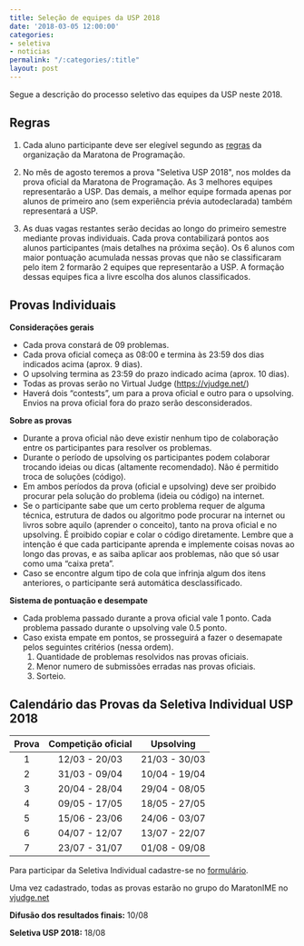 ```yaml
---
title: Seleção de equipes da USP 2018
date: '2018-03-05 12:00:00'
categories:
- seletiva
- noticias
permalink: "/:categories/:title"
layout: post
---
```


Segue a descrição do processo seletivo das equipes da USP neste 2018. 

## Regras

1. Cada aluno participante deve ser elegível segundo as [regras](http://maratona.ime.usp.br/regras17.html) da organização da Maratona de Programação.

2. No mês de agosto teremos a prova "Seletiva USP 2018", nos moldes da prova oficial da Maratona de Programação. As 3 melhores equipes representarão a USP. Das demais, a melhor equipe formada apenas por alunos de primeiro ano (sem experiência prévia autodeclarada) também representará a USP.

3. As duas vagas restantes serão decidas ao longo do primeiro semestre mediante provas individuais. Cada prova contabilizará pontos aos alunos participantes (mais detalhes na próxima seção). Os 6 alunos com maior pontuação acumulada nessas provas que não se classificaram pelo item 2 formarão 2 equipes que representarão a USP. A formação dessas equipes fica a livre escolha dos alunos classificados.

## Provas Individuais 
 
 **Considerações gerais**

 - Cada prova constará de 09 problemas. 
 - Cada prova oficial começa as 08:00 e termina às 23:59 dos dias indicados acima (aprox. 9 dias).
 - O upsolving termina as 23:59 do prazo indicado acima (aprox. 10 dias).
 - Todas as provas serão no Virtual Judge (https://vjudge.net/)
 - Haverá dois “contests”, um para a prova oficial e outro para o upsolving. Envios na prova oficial fora do prazo serão desconsiderados.

 **Sobre as provas**

 - Durante a prova oficial não deve existir nenhum tipo de colaboração entre os participantes para resolver os problemas.
 - Durante o período de upsolving os participantes podem colaborar trocando ideias ou dicas (altamente recomendado). Não é permitido troca de soluções (código).
 - Em ambos períodos da prova (oficial e upsolving) deve ser proibido procurar pela solução do problema (ideia ou código) na internet.
 - Se o participante sabe que um certo problema requer de alguma técnica, estrutura de dados ou algoritmo pode procurar na internet ou livros sobre aquilo (aprender o conceito), tanto na prova oficial e no upsolving. É proibido copiar e colar o código diretamente. Lembre que a intenção é que cada participante aprenda e implemente coisas novas ao longo das provas, e as saiba aplicar aos problemas, não que só usar como uma “caixa preta”.
 - Caso se encontre algum tipo de cola que infrinja algum dos itens anteriores, o participante será automática desclassificado. 

 **Sistema de pontuação e desempate**

 - Cada problema passado durante a prova oficial vale 1 ponto. Cada problema passado durante o upsolving vale 0.5 ponto.
 - Caso exista empate em pontos, se prosseguirá a fazer o desemapate pelos seguintes critérios (nessa ordem).
   1. Quantidade de problemas resolvidos nas provas oficiais.
   2. Menor numero de submissões erradas nas provas oficiais.
   3. Sorteio.
 

## Calendário das Provas da Seletiva Individual USP 2018

| **Prova**	| **Competição oficial** | **Upsolving** |
| :-: | :------------: | :----------------: | 
| 1	| 12/03 - 20/03	| 21/03 - 30/03 |
| 2	| 31/03 - 09/04	| 10/04 - 19/04 |
| 3	| 20/04 - 28/04	| 29/04 - 08/05 |
| 4	| 09/05 - 17/05	| 18/05 - 27/05 |
| 5	| 15/06 - 23/06	| 24/06 - 03/07 |
| 6	| 04/07 - 12/07	| 13/07 - 22/07 |
| 7	| 23/07 - 31/07	| 01/08 - 09/08 |

Para participar da Seletiva Individual cadastre-se no [formulário](https://goo.gl/forms/16XMOi8nIdkZHsR22).

Uma vez cadastrado, todas as provas estarão no grupo do MaratonIME no [vjudge.net](https://vjudge.net/group/maratonime?r=SX632txQtA7z1GihcZGM) 

**Difusão dos resultados finais:** 10/08

**Seletiva USP 2018:** 18/08
